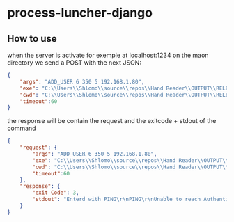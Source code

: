 # process-luncher-django
## How to use
when the server is activate for exemple at localhost:1234
on the maon directory we send a POST with the next JSON:
```JSON
{
    "args": "ADD_USER 6 350 5 192.168.1.80",
    "exe": "C:\\Users\\Shlomo\\source\\repos\\Hand Reader\\OUTPUT\\RELESE\\Hand Reader.exe",
    "cwd": "C:\\Users\\Shlomo\\source\\repos\\Hand Reader\\OUTPUT\\RELESE",
    "timeout":60
}
```

the  response will be contain the request and the exitcode + stdout of the command
```JSON
{
    "request": {    
        "args": "ADD_USER 6 350 5 192.168.1.80",
        "exe": "C:\\Users\\Shlomo\\source\\repos\\Hand Reader\\OUTPUT\\RELESE\\Hand Reader.exe",
        "cwd": "C:\\Users\\Shlomo\\source\\repos\\Hand Reader\\OUTPUT\\RELESE",
        "timeout":60
    },
    "response": {
        "exit Code": 3,
        "stdout": "Enterd with PING\r\nPING\r\nUnable to reach Authentication manger\r\nPort of socket 3001\r\nConnection established\r\nConnection Disposed\r\nUnable to reach Authentication manger\r\n"
    }
}
```
